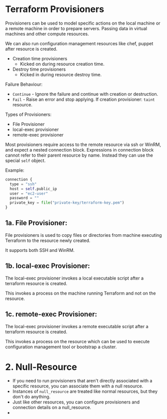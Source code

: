 # Terraform Provisioners

Provisioners can be used to model specific actions on the local machine or a remote machine in order to prepare servers.
Passing data in virtual machines and other compute resources. 

We can also run configuration management resources like chef, puppet after resource is created.

- Creation time provisioners
  - Kicked on during resource creation time.
- Destroy time provisioners
  - Kicked in during resource destroy time.

Failure Behaviour: 
- ```Continue``` - Ignore the failure and continue with creation or destruction.
- ```Fail``` - Raise an error and stop applying. If creation provisioner: ```taint``` resource.

Types of Provisioners:
- File Provisioner
- local-exec provisioner
- remote-exec provisioner

Most provisioners require access to the remote resource via ssh or WinRM, and expect a nested connection block. Expressions
in connection block cannot refer to their parent resource by name. Instead they can use the special ```self``` object.

Example:

```terraform
connection {
  type = "ssh"
  host = self.public_ip
  user = "ec2-user"
  password = ""
  private_key = file("private-key/terraform-key.pem")
}
```

## 1a. File Provisioner:
File provisioners is used to copy files or directories from machine executing Terraform to the resource newly created.

It supports both SSH and WinRM.

## 1b. local-exec Provisioner:

The local-exec provisioner invokes a local executable script after a terraform resource is created.

This invokes a process on the machine running Terraform and not on the resource.

## 1c. remote-exec Provisioner:

The local-exec provisioner invokes a remote executable script after a terraform resource is created.

This invokes a process on the resource which can be used to execute configuration management tool or bootstrap a cluster.

# 2. Null-Resource

- If you need to run provisioners that aren't directly associated with a specific resource, you can associate them with a null
  resource.
- Instances of ```null_resource``` are treated like normal resources, but they don't do anything.
- Just like other resources, you can configure provisioners and connection details on a null_resource.
- 
